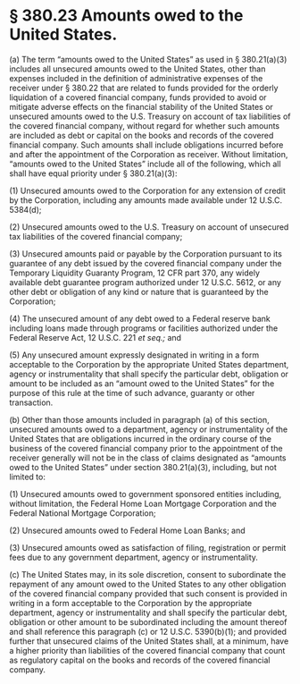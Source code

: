 # § 380.23   Amounts owed to the United States.

(a) The term “amounts owed to the United States” as used in § 380.21(a)(3) includes all unsecured amounts owed to the United States, other than expenses included in the definition of administrative expenses of the receiver under § 380.22 that are related to funds provided for the orderly liquidation of a covered financial company, funds provided to avoid or mitigate adverse effects on the financial stability of the United States or unsecured amounts owed to the U.S. Treasury on account of tax liabilities of the covered financial company, without regard for whether such amounts are included as debt or capital on the books and records of the covered financial company. Such amounts shall include obligations incurred before and after the appointment of the Corporation as receiver. Without limitation, “amounts owed to the United States” include all of the following, which all shall have equal priority under § 380.21(a)(3):


(1) Unsecured amounts owed to the Corporation for any extension of credit by the Corporation, including any amounts made available under 12 U.S.C. 5384(d);


(2) Unsecured amounts owed to the U.S. Treasury on account of unsecured tax liabilities of the covered financial company;


(3) Unsecured amounts paid or payable by the Corporation pursuant to its guarantee of any debt issued by the covered financial company under the Temporary Liquidity Guaranty Program, 12 CFR part 370, any widely available debt guarantee program authorized under 12 U.S.C. 5612, or any other debt or obligation of any kind or nature that is guaranteed by the Corporation;


(4) The unsecured amount of any debt owed to a Federal reserve bank including loans made through programs or facilities authorized under the Federal Reserve Act, 12 U.S.C. 221 *et seq.;* and


(5) Any unsecured amount expressly designated in writing in a form acceptable to the Corporation by the appropriate United States department, agency or instrumentality that shall specify the particular debt, obligation or amount to be included as an “amount owed to the United States” for the purpose of this rule at the time of such advance, guaranty or other transaction.


(b) Other than those amounts included in paragraph (a) of this section, unsecured amounts owed to a department, agency or instrumentality of the United States that are obligations incurred in the ordinary course of the business of the covered financial company prior to the appointment of the receiver generally will not be in the class of claims designated as “amounts owed to the United States” under section 380.21(a)(3), including, but not limited to:


(1) Unsecured amounts owed to government sponsored entities including, without limitation, the Federal Home Loan Mortgage Corporation and the Federal National Mortgage Corporation;


(2) Unsecured amounts owed to Federal Home Loan Banks; and


(3) Unsecured amounts owed as satisfaction of filing, registration or permit fees due to any government department, agency or instrumentality.


(c) The United States may, in its sole discretion, consent to subordinate the repayment of any amount owed to the United States to any other obligation of the covered financial company provided that such consent is provided in writing in a form acceptable to the Corporation by the appropriate department, agency or instrumentality and shall specify the particular debt, obligation or other amount to be subordinated including the amount thereof and shall reference this paragraph (c) or 12 U.S.C. 5390(b)(1); and provided further that unsecured claims of the United States shall, at a minimum, have a higher priority than liabilities of the covered financial company that count as regulatory capital on the books and records of the covered financial company.




